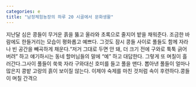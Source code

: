 ```yaml
---
categories: e
title: "남정체험농장의 하루 20 시골에서 문화생활"
---
```

지난달 심은 콩들이 무거운 흙을 뚫고 올라와 초록으로 줄지어 밭을 채워준다. 조금한 바람에도 한들거리는 모습이 평화롭고 예쁘다. 그것도 잠시 콩들 사이로 풀들도 함께 자라나 빈 공간을 빼곡하게 채운다.“저거 그대로 두면 안 돼, 더 크기 전에 구와로 툭툭 긁어 버려” 하고 얘기하시는 동네 할머님들의 말에 “예” 하고 대답한다. 그렇게 또 며칠이 흘러간다.그사이 풀들이 쑥쑥 자라 구와대신 호미를 들고 풀을 맨다. 뽑아낸 풀들이 얼마나 많은지 콩밭 고랑의 흙이 보이질 않는다. 이제야 숙제를 마친 것처럼 속이 후련하다.콩들이 며칠 간격으
